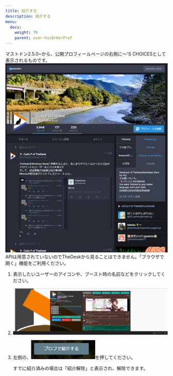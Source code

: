 ```yaml
---
title: 紹介する
description: 紹介する
menu:
  docs:
    weight: 70
    parent: user-hisOrHerProf
---
```


マストドン2.5.0~から、公開プロフィールページの右側に～'S CHOICESとして表示されるものです。  
![user25](https://raw.githubusercontent.com/cutls/TheDeskDocs/master/media/user25.png)  
APIは用意されていないのでTheDeskから見ることはできません。「ブラウザで開く」機能をご利用ください。

1. 表示したいユーザーのアイコンや、ブースト時の名前などをクリックしてください。
2. ![user1](https://raw.githubusercontent.com/cutls/TheDeskDocs/master/media/user1.png)
3. 左側の、![user18](https://raw.githubusercontent.com/cutls/TheDeskDocs/master/media/user18.png)を押してください。  

   すでに紹介済みの場合は「紹介解除」と表示され、解除できます。

